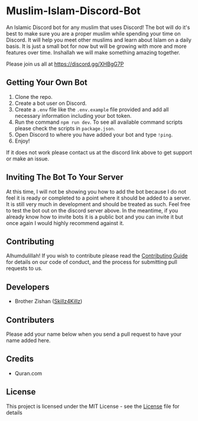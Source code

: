 # Muslim-Islam-Discord-Bot
An Islamic Discord bot for any muslim that uses Discord! The bot will do it's best to make sure you are a proper muslim while spending your time on Discord. It will help you meet other muslims and learn about Islam on a daily basis. It is just a small bot for now but will be growing with more and more features over time. Inshallah we will make something amazing together.

Please join us all at https://discord.gg/XHBgG7P

## Getting Your Own Bot

1. Clone the repo.
2. Create a bot user on Discord.
3. Create a `.env` file like the `.env.example` file provided and add all necessary information including your bot token.
4. Run the command `npm run dev`. To see all available command scripts please check the scripts in `package.json`.
5. Open Discord to where you have added your bot and type `!ping`.
5. Enjoy!

If it does not work please contact us at the discord link above to get support or make an issue.

## Inviting The Bot To Your Server

At this time, I will not be showing you how to add the bot because I do not feel it is ready or completed to a point where it should be added to a server. It is still very much in development and should be treated as such. Feel free to test the bot out on the discord server above. In the meantime, if you already know how to invite bots it is a public bot and you can invite it but once again I would highly recommend against it.

## Contributing

Alhumdulillah! If you wish to contribute please read the [Contributing Guide]() for details on our code of conduct, and the process for submitting pull requests to us.

## Developers

- Brother Zishan ([Skillz4Killz](https://github.com/Skillz4Killz))

## Contributers

Please add your name below when you send a pull request to have your name added here.

## Credits

- Quran.com

## License

This project is licensed under the MIT License - see the [License](LICENSE.md) file for details
